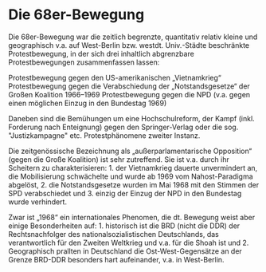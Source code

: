 # Die 68er-Bewegung  

Die 68er-Bewegung war die zeitlich begrenzte, quantitativ relativ kleine und geographisch v.a. auf West-Berlin bzw. westdt. Univ.-Städte beschränkte Protestbewegung, in der sich drei inhaltlich abgrenzbare Protestbewegungen zusammenfassen lassen:

Protestbewegung gegen den US-amerikanischen „Vietnamkrieg“
Protestbewegung gegen die Verabschiedung der „Notstandsgesetze“ der Großen Koalition 1966–1969
Protestbewegung gegen die NPD (v.a. gegen einen möglichen Einzug in den Bundestag 1969)

Daneben sind die Bemühungen um eine Hochschulreform, der Kampf (inkl. Forderung nach Enteignung) gegen den Springer-Verlag oder die sog. "Justizkampagne" etc. Protestphänomene zweiter Instanz.

Die zeitgenössische Bezeichnung als „außerparlamentarische Opposition“ (gegen die Große Koalition) ist sehr zutreffend. Sie ist v.a. durch ihr Scheitern zu charakterisieren: 1. der Vietnamkrieg dauerte unvermindert an, die Mobilisierung schwächelte und wurde ab 1969 vom Nahost-Paradigma abgelöst, 2. die Notstandsgesetze wurden im Mai 1968 mit den Stimmen der SPD verabschiedet und 3. einzig der Einzug der NPD in den Bundestag wurde verhindert.

Zwar ist „1968“ ein internationales Phenomen, die dt. Bewegung weist aber einige Besonderheiten auf: 1. historisch ist die BRD (nicht die DDR) der Rechtsnachfolger des nationalsozialistischen Deutschlands, das verantwortlich für den Zweiten Weltkrieg und v.a. für die Shoah ist und 2. Geographisch prallten in Deutschland die Ost-West-Gegensätze an der Grenze BRD-DDR besonders hart aufeinander, v.a. in West-Berlin.
